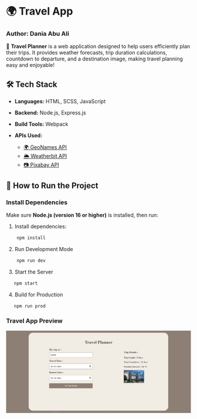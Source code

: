 # 🌍 Travel App

### **Author: Dania Abu Ali**

🚀 **Travel Planner** is a web application designed to help users efficiently plan their trips. It provides weather forecasts, trip duration calculations, countdown to departure, and a destination image, making travel planning easy and enjoyable!

## 🛠 **Tech Stack**

- **Languages:** HTML, SCSS, JavaScript
- **Backend:** Node.js, Express.js
- **Build Tools:** Webpack
- **APIs Used:**

  - [🌍 GeoNames API](http://www.geonames.org/)
  - [🌦 Weatherbit API](https://www.weatherbit.io/)
  - [📷 Pixabay API](https://pixabay.com/)

## 🚀 **How to Run the Project**

### **Install Dependencies**

Make sure **Node.js (version 16 or higher)** is installed, then run:

1. Install dependencies:
 
```bash
    npm install
```

2. Run Development Mode
 
```bash
    npm run dev
```  
3. Start the Server
```bash
   npm start
```

4. Build for Production
```bash
   npm run prod
```

 ### **Travel App Preview**
 ![Project Screenshot](image.png)
